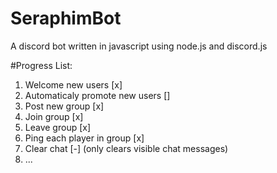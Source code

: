 # SeraphimBot
A discord bot written in javascript using node.js and discord.js 


#Progress List:
1. Welcome new users [x]
2. Automaticaly promote new users []
3. Post new group [x]
4. Join group [x]
5. Leave group [x]
6. Ping each player in group [x]
7. Clear chat [-] (only clears visible chat messages)
8. ...
